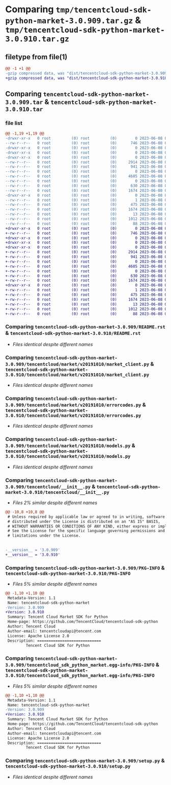 # Comparing `tmp/tencentcloud-sdk-python-market-3.0.909.tar.gz` & `tmp/tencentcloud-sdk-python-market-3.0.910.tar.gz`

## filetype from file(1)

```diff
@@ -1 +1 @@
-gzip compressed data, was "dist/tencentcloud-sdk-python-market-3.0.909.tar", last modified: Thu Jun  8 00:28:48 2023, max compression
+gzip compressed data, was "dist/tencentcloud-sdk-python-market-3.0.910.tar", last modified: Thu Jun  8 09:14:32 2023, max compression
```

## Comparing `tencentcloud-sdk-python-market-3.0.909.tar` & `tencentcloud-sdk-python-market-3.0.910.tar`

### file list

```diff
@@ -1,19 +1,19 @@
-drwxr-xr-x   0 root         (0) root         (0)        0 2023-06-08 00:28:48.000000 tencentcloud-sdk-python-market-3.0.909/
--rw-r--r--   0 root         (0) root         (0)      746 2023-06-08 00:28:48.000000 tencentcloud-sdk-python-market-3.0.909/README.rst
-drwxr-xr-x   0 root         (0) root         (0)        0 2023-06-08 00:28:48.000000 tencentcloud-sdk-python-market-3.0.909/tencentcloud/
-drwxr-xr-x   0 root         (0) root         (0)        0 2023-06-08 00:28:48.000000 tencentcloud-sdk-python-market-3.0.909/tencentcloud/market/
-drwxr-xr-x   0 root         (0) root         (0)        0 2023-06-08 00:28:48.000000 tencentcloud-sdk-python-market-3.0.909/tencentcloud/market/v20191010/
--rw-r--r--   0 root         (0) root         (0)     2914 2023-06-08 00:28:48.000000 tencentcloud-sdk-python-market-3.0.909/tencentcloud/market/v20191010/market_client.py
--rw-r--r--   0 root         (0) root         (0)      941 2023-06-08 00:28:48.000000 tencentcloud-sdk-python-market-3.0.909/tencentcloud/market/v20191010/errorcodes.py
--rw-r--r--   0 root         (0) root         (0)        0 2023-06-08 00:28:48.000000 tencentcloud-sdk-python-market-3.0.909/tencentcloud/market/v20191010/__init__.py
--rw-r--r--   0 root         (0) root         (0)     4605 2023-06-08 00:28:48.000000 tencentcloud-sdk-python-market-3.0.909/tencentcloud/market/v20191010/models.py
--rw-r--r--   0 root         (0) root         (0)        0 2023-06-08 00:28:48.000000 tencentcloud-sdk-python-market-3.0.909/tencentcloud/market/__init__.py
--rw-r--r--   0 root         (0) root         (0)      630 2023-06-08 00:28:48.000000 tencentcloud-sdk-python-market-3.0.909/tencentcloud/__init__.py
--rw-r--r--   0 root         (0) root         (0)     1674 2023-06-08 00:28:48.000000 tencentcloud-sdk-python-market-3.0.909/PKG-INFO
-drwxr-xr-x   0 root         (0) root         (0)        0 2023-06-08 00:28:48.000000 tencentcloud-sdk-python-market-3.0.909/tencentcloud_sdk_python_market.egg-info/
--rw-r--r--   0 root         (0) root         (0)        1 2023-06-08 00:28:48.000000 tencentcloud-sdk-python-market-3.0.909/tencentcloud_sdk_python_market.egg-info/dependency_links.txt
--rw-r--r--   0 root         (0) root         (0)      475 2023-06-08 00:28:48.000000 tencentcloud-sdk-python-market-3.0.909/tencentcloud_sdk_python_market.egg-info/SOURCES.txt
--rw-r--r--   0 root         (0) root         (0)     1674 2023-06-08 00:28:48.000000 tencentcloud-sdk-python-market-3.0.909/tencentcloud_sdk_python_market.egg-info/PKG-INFO
--rw-r--r--   0 root         (0) root         (0)       13 2023-06-08 00:28:48.000000 tencentcloud-sdk-python-market-3.0.909/tencentcloud_sdk_python_market.egg-info/top_level.txt
--rw-r--r--   0 root         (0) root         (0)     1012 2023-06-08 00:28:48.000000 tencentcloud-sdk-python-market-3.0.909/setup.py
--rw-r--r--   0 root         (0) root         (0)       88 2023-06-08 00:28:48.000000 tencentcloud-sdk-python-market-3.0.909/setup.cfg
+drwxr-xr-x   0 root         (0) root         (0)        0 2023-06-08 09:14:32.000000 tencentcloud-sdk-python-market-3.0.910/
+-rw-r--r--   0 root         (0) root         (0)      746 2023-06-08 09:14:32.000000 tencentcloud-sdk-python-market-3.0.910/README.rst
+drwxr-xr-x   0 root         (0) root         (0)        0 2023-06-08 09:14:32.000000 tencentcloud-sdk-python-market-3.0.910/tencentcloud/
+drwxr-xr-x   0 root         (0) root         (0)        0 2023-06-08 09:14:32.000000 tencentcloud-sdk-python-market-3.0.910/tencentcloud/market/
+drwxr-xr-x   0 root         (0) root         (0)        0 2023-06-08 09:14:32.000000 tencentcloud-sdk-python-market-3.0.910/tencentcloud/market/v20191010/
+-rw-r--r--   0 root         (0) root         (0)     2914 2023-06-08 09:14:32.000000 tencentcloud-sdk-python-market-3.0.910/tencentcloud/market/v20191010/market_client.py
+-rw-r--r--   0 root         (0) root         (0)      941 2023-06-08 09:14:32.000000 tencentcloud-sdk-python-market-3.0.910/tencentcloud/market/v20191010/errorcodes.py
+-rw-r--r--   0 root         (0) root         (0)        0 2023-06-08 09:14:32.000000 tencentcloud-sdk-python-market-3.0.910/tencentcloud/market/v20191010/__init__.py
+-rw-r--r--   0 root         (0) root         (0)     4605 2023-06-08 09:14:32.000000 tencentcloud-sdk-python-market-3.0.910/tencentcloud/market/v20191010/models.py
+-rw-r--r--   0 root         (0) root         (0)        0 2023-06-08 09:14:32.000000 tencentcloud-sdk-python-market-3.0.910/tencentcloud/market/__init__.py
+-rw-r--r--   0 root         (0) root         (0)      630 2023-06-08 09:14:32.000000 tencentcloud-sdk-python-market-3.0.910/tencentcloud/__init__.py
+-rw-r--r--   0 root         (0) root         (0)     1674 2023-06-08 09:14:32.000000 tencentcloud-sdk-python-market-3.0.910/PKG-INFO
+drwxr-xr-x   0 root         (0) root         (0)        0 2023-06-08 09:14:32.000000 tencentcloud-sdk-python-market-3.0.910/tencentcloud_sdk_python_market.egg-info/
+-rw-r--r--   0 root         (0) root         (0)        1 2023-06-08 09:14:32.000000 tencentcloud-sdk-python-market-3.0.910/tencentcloud_sdk_python_market.egg-info/dependency_links.txt
+-rw-r--r--   0 root         (0) root         (0)      475 2023-06-08 09:14:32.000000 tencentcloud-sdk-python-market-3.0.910/tencentcloud_sdk_python_market.egg-info/SOURCES.txt
+-rw-r--r--   0 root         (0) root         (0)     1674 2023-06-08 09:14:32.000000 tencentcloud-sdk-python-market-3.0.910/tencentcloud_sdk_python_market.egg-info/PKG-INFO
+-rw-r--r--   0 root         (0) root         (0)       13 2023-06-08 09:14:32.000000 tencentcloud-sdk-python-market-3.0.910/tencentcloud_sdk_python_market.egg-info/top_level.txt
+-rw-r--r--   0 root         (0) root         (0)     1012 2023-06-08 09:14:32.000000 tencentcloud-sdk-python-market-3.0.910/setup.py
+-rw-r--r--   0 root         (0) root         (0)       88 2023-06-08 09:14:32.000000 tencentcloud-sdk-python-market-3.0.910/setup.cfg
```

### Comparing `tencentcloud-sdk-python-market-3.0.909/README.rst` & `tencentcloud-sdk-python-market-3.0.910/README.rst`

 * *Files identical despite different names*

### Comparing `tencentcloud-sdk-python-market-3.0.909/tencentcloud/market/v20191010/market_client.py` & `tencentcloud-sdk-python-market-3.0.910/tencentcloud/market/v20191010/market_client.py`

 * *Files identical despite different names*

### Comparing `tencentcloud-sdk-python-market-3.0.909/tencentcloud/market/v20191010/errorcodes.py` & `tencentcloud-sdk-python-market-3.0.910/tencentcloud/market/v20191010/errorcodes.py`

 * *Files identical despite different names*

### Comparing `tencentcloud-sdk-python-market-3.0.909/tencentcloud/market/v20191010/models.py` & `tencentcloud-sdk-python-market-3.0.910/tencentcloud/market/v20191010/models.py`

 * *Files identical despite different names*

### Comparing `tencentcloud-sdk-python-market-3.0.909/tencentcloud/__init__.py` & `tencentcloud-sdk-python-market-3.0.910/tencentcloud/__init__.py`

 * *Files 2% similar despite different names*

```diff
@@ -10,8 +10,8 @@
 # Unless required by applicable law or agreed to in writing, software
 # distributed under the License is distributed on an "AS IS" BASIS,
 # WITHOUT WARRANTIES OR CONDITIONS OF ANY KIND, either express or implied.
 # See the License for the specific language governing permissions and
 # limitations under the License.
 
 
-__version__ = '3.0.909'
+__version__ = '3.0.910'
```

### Comparing `tencentcloud-sdk-python-market-3.0.909/PKG-INFO` & `tencentcloud-sdk-python-market-3.0.910/PKG-INFO`

 * *Files 5% similar despite different names*

```diff
@@ -1,10 +1,10 @@
 Metadata-Version: 1.1
 Name: tencentcloud-sdk-python-market
-Version: 3.0.909
+Version: 3.0.910
 Summary: Tencent Cloud Market SDK for Python
 Home-page: https://github.com/TencentCloud/tencentcloud-sdk-python
 Author: Tencent Cloud
 Author-email: tencentcloudapi@tencent.com
 License: Apache License 2.0
 Description: ============================
         Tencent Cloud SDK for Python
```

### Comparing `tencentcloud-sdk-python-market-3.0.909/tencentcloud_sdk_python_market.egg-info/PKG-INFO` & `tencentcloud-sdk-python-market-3.0.910/tencentcloud_sdk_python_market.egg-info/PKG-INFO`

 * *Files 5% similar despite different names*

```diff
@@ -1,10 +1,10 @@
 Metadata-Version: 1.1
 Name: tencentcloud-sdk-python-market
-Version: 3.0.909
+Version: 3.0.910
 Summary: Tencent Cloud Market SDK for Python
 Home-page: https://github.com/TencentCloud/tencentcloud-sdk-python
 Author: Tencent Cloud
 Author-email: tencentcloudapi@tencent.com
 License: Apache License 2.0
 Description: ============================
         Tencent Cloud SDK for Python
```

### Comparing `tencentcloud-sdk-python-market-3.0.909/setup.py` & `tencentcloud-sdk-python-market-3.0.910/setup.py`

 * *Files identical despite different names*

